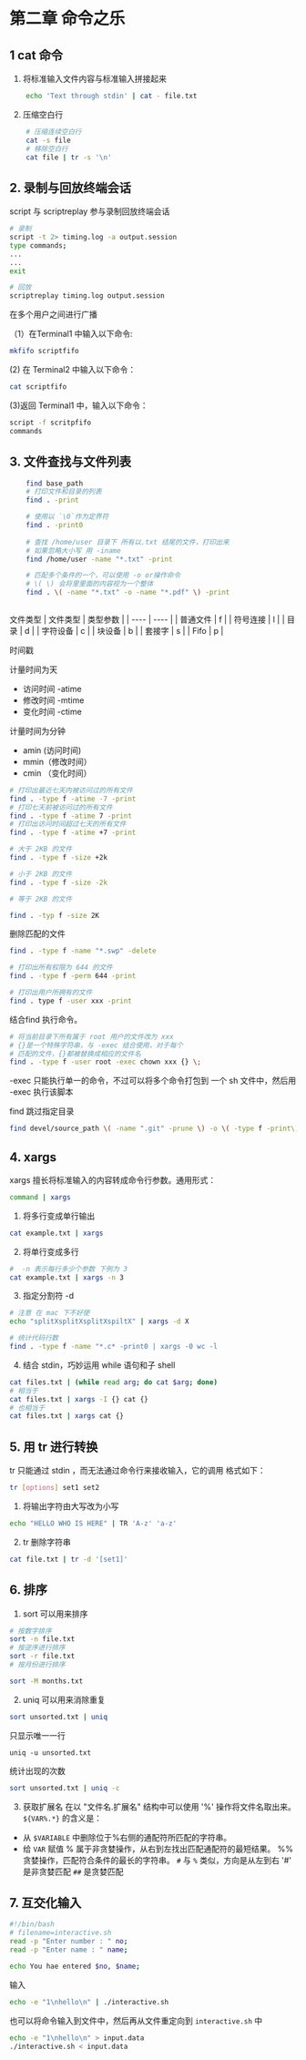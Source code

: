 # 第二章 命令之乐

## 1 cat 命令
1. 将标准输入文件内容与标准输入拼接起来
```bash
    echo 'Text through stdin' | cat - file.txt
```
2. 压缩空白行
```bash
    # 压缩连续空白行
    cat -s file
    # 移除空白行
    cat file | tr -s '\n'
```
## 2. 录制与回放终端会话
script 与 scriptreplay 参与录制回放终端会话
```bash
# 录制
script -t 2> timing.log -a output.session
type commands;
...
...
exit

# 回放
scriptreplay timing.log output.session

```
在多个用户之间进行广播

（1）在Terminal1 中输入以下命令:
```bash
mkfifo scriptfifo
```
(2) 在 Terminal2 中输入以下命令：
```bash
cat scriptfifo
```
(3)返回 Terminal1 中，输入以下命令：
```bash
script -f scritpfifo
commands
```

## 3. 文件查找与文件列表
```bash
    find base_path
    # 打印文件和目录的列表
    find . -print

    # 使用以 `\0`作为定界符
    find . -print0
    
    # 查找 /home/user 目录下 所有以.txt 结尾的文件，打印出来
    # 如果忽略大小写 用 -iname
    find /home/user -name "*.txt" -print

    # 匹配多个条件的一个，可以使用 -o or操作命令
    # \( \) 会将里里面的内容视为一个整体
    find . \( -name "*.txt" -o -name "*.pdf" \) -print
     
```
文件类型
| 文件类型 | 类型参数 |
| ----     | ----     |
| 普通文件 | f        |
| 符号连接 | l        |
| 目录     | d        |
| 字符设备 | c        |
| 块设备   | b        |
| 套接字   | s        |
| Fifo     | p        |

时间戳

计量时间为天
* 访问时间 -atime
* 修改时间 -mtime
* 变化时间 -ctime

计量时间为分钟
- amin (访问时间)
- mmin（修改时间）
- cmin （变化时间）

```bash
# 打印出最近七天内被访问过的所有文件
find . -type f -atime -7 -print
# 打印七天前被访问过的所有文件
find . -type f -atime 7 -print
# 打印出访问时间超过七天的所有文件
find . -type f -atime +7 -print
```
```bash
# 大于 2KB 的文件
find . -type f -size +2k

# 小于 2KB 的文件
find . -type f -size -2k

# 等于 2KB 的文件

find . -typ f -size 2K
```

删除匹配的文件
```bash
find . -type f -name "*.swp" -delete

# 打印出所有权限为 644 的文件
find . -type f -perm 644 -print

# 打印出用户所拥有的文件
find . type f -user xxx -print
```

结合find 执行命令。
```bash
# 将当前目录下所有属于 root 用户的文件改为 xxx 
# {}是一个特殊字符串，与 -exec 结合使用，对于每个
# 匹配的文件，{}都被替换成相应的文件名
find . -type f -user root -exec chown xxx {} \;
```
-exec 只能执行单一的命令，不过可以将多个命令打包到
一个 sh 文件中，然后用 -exec 执行该脚本

find 跳过指定目录
```bash
find devel/source_path \( -name ".git" -prune \) -o \( -type f -print\)

```
## 4. xargs

xargs 擅长将标准输入的内容转成命令行参数。通用形式：
```bash
command | xargs
```
1. 将多行变成单行输出

```bash
cat example.txt | xargs
```
2. 将单行变成多行
```bash
#  -n 表示每行多少个参数 下例为 3
cat example.txt | xargs -n 3
```
3. 指定分割符 -d

```bash
# 注意 在 mac 下不好使
echo "splitXsplitXsplitXspiltX" | xargs -d X
```
```bash
# 统计代码行数
find . -type f -name "*.c* -print0 | xargs -0 wc -l
```
4. 结合 stdin，巧妙运用 while 语句和子 shell
```bash
cat files.txt | (while read arg; do cat $arg; done)
# 相当于
cat files.txt | xargs -I {} cat {}
# 也相当于
cat files.txt | xargs cat {}
```
## 5. 用 tr 进行转换
tr 只能通过 stdin ，而无法通过命令行来接收输入，它的调用
格式如下：
```bash
tr [options] set1 set2
```
1. 将输出字符由大写改为小写
```bash
echo "HELLO WHO IS HERE" | TR 'A-z' 'a-z'
```
2. tr 删除字符串
```bash
cat file.txt | tr -d '[set1]'
```

## 6. 排序
1. sort 可以用来排序
```bash
# 按数字排序
sort -n file.txt
# 按逆序进行排序
sort -r file.txt
# 按月份进行排序

sort -M months.txt

```
2. uniq 可以用来消除重复
```bash
sort unsorted.txt | uniq
```
只显示唯一一行
```bawh
uniq -u unsorted.txt 
```
统计出现的次数
```bash
sort unsorted.txt | uniq -c
```
3. 获取扩展名
在以 "文件名.扩展名" 结构中可以使用 '%' 操作将文件名取出来。
`${VAR%.*}` 的含义是：
* 从 `$VARIABLE` 中删除位于%右侧的通配符所匹配的字符串。
* 给 `VAR` 赋值
% 属于非贪婪操作，从右到左找出匹配通配符的最短结果。
%% 贪婪操作，匹配符合条件的最长的字符串。
`#` 与 `%` 类似，方向是从<font coler='red'>左到右</font>
'#' 是非贪婪匹配
`##` 是贪婪匹配

## 7. 互交化输入
```bash
#!/bin/bash
# filename=interactive.sh
read -p "Enter number : " no;
read -p "Enter name : " name;

echo You hae entered $no, $name;
```
输入
```bash
echo -e "1\nhello\n" | ./interactive.sh
```
也可以将命令输入到文件中，然后再从文件重定向到 `interactive.sh` 中
```bash
echo -e "1\nhello\n" > input.data
./interactive.sh < input.data
```


